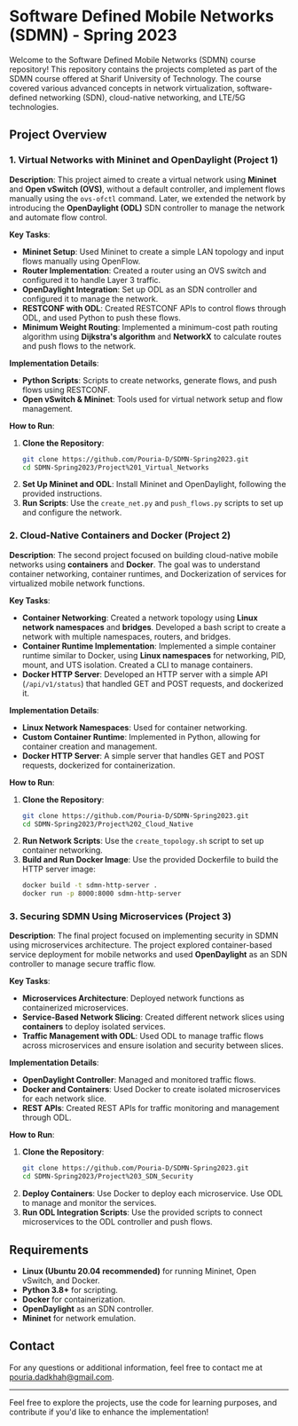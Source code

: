 # Software Defined Mobile Networks (SDMN) - Spring 2023

Welcome to the Software Defined Mobile Networks (SDMN) course repository! This repository contains the projects completed as part of the SDMN course offered at Sharif University of Technology. The course covered various advanced concepts in network virtualization, software-defined networking (SDN), cloud-native networking, and LTE/5G technologies.

## Project Overview

### 1. Virtual Networks with Mininet and OpenDaylight (Project 1)

**Description**: This project aimed to create a virtual network using **Mininet** and **Open vSwitch (OVS)**, without a default controller, and implement flows manually using the `ovs-ofctl` command. Later, we extended the network by introducing the **OpenDaylight (ODL)** SDN controller to manage the network and automate flow control.

**Key Tasks**:
- **Mininet Setup**: Used Mininet to create a simple LAN topology and input flows manually using OpenFlow.
- **Router Implementation**: Created a router using an OVS switch and configured it to handle Layer 3 traffic.
- **OpenDaylight Integration**: Set up ODL as an SDN controller and configured it to manage the network.
- **RESTCONF with ODL**: Created RESTCONF APIs to control flows through ODL, and used Python to push these flows.
- **Minimum Weight Routing**: Implemented a minimum-cost path routing algorithm using **Dijkstra's algorithm** and **NetworkX** to calculate routes and push flows to the network.

**Implementation Details**:
- **Python Scripts**: Scripts to create networks, generate flows, and push flows using RESTCONF.
- **Open vSwitch & Mininet**: Tools used for virtual network setup and flow management.

**How to Run**:
1. **Clone the Repository**:
   ```bash
   git clone https://github.com/Pouria-D/SDMN-Spring2023.git
   cd SDMN-Spring2023/Project%201_Virtual_Networks
   ```
2. **Set Up Mininet and ODL**:
   Install Mininet and OpenDaylight, following the provided instructions.
3. **Run Scripts**:
   Use the `create_net.py` and `push_flows.py` scripts to set up and configure the network.

### 2. Cloud-Native Containers and Docker (Project 2)

**Description**: The second project focused on building cloud-native mobile networks using **containers** and **Docker**. The goal was to understand container networking, container runtimes, and Dockerization of services for virtualized mobile network functions.

**Key Tasks**:
- **Container Networking**: Created a network topology using **Linux network namespaces** and **bridges**. Developed a bash script to create a network with multiple namespaces, routers, and bridges.
- **Container Runtime Implementation**: Implemented a simple container runtime similar to Docker, using **Linux namespaces** for networking, PID, mount, and UTS isolation. Created a CLI to manage containers.
- **Docker HTTP Server**: Developed an HTTP server with a simple API (`/api/v1/status`) that handled GET and POST requests, and dockerized it.

**Implementation Details**:
- **Linux Network Namespaces**: Used for container networking.
- **Custom Container Runtime**: Implemented in Python, allowing for container creation and management.
- **Docker HTTP Server**: A simple server that handles GET and POST requests, dockerized for containerization.

**How to Run**:
1. **Clone the Repository**:
   ```bash
   git clone https://github.com/Pouria-D/SDMN-Spring2023.git
   cd SDMN-Spring2023/Project%202_Cloud_Native
   ```
2. **Run Network Scripts**:
   Use the `create_topology.sh` script to set up container networking.
3. **Build and Run Docker Image**:
   Use the provided Dockerfile to build the HTTP server image:
   ```bash
   docker build -t sdmn-http-server .
   docker run -p 8000:8000 sdmn-http-server
   ```

### 3. Securing SDMN Using Microservices (Project 3)

**Description**: The final project focused on implementing security in SDMN using microservices architecture. The project explored container-based service deployment for mobile networks and used **OpenDaylight** as an SDN controller to manage secure traffic flow.

**Key Tasks**:
- **Microservices Architecture**: Deployed network functions as containerized microservices.
- **Service-Based Network Slicing**: Created different network slices using **containers** to deploy isolated services.
- **Traffic Management with ODL**: Used ODL to manage traffic flows across microservices and ensure isolation and security between slices.

**Implementation Details**:
- **OpenDaylight Controller**: Managed and monitored traffic flows.
- **Docker and Containers**: Used Docker to create isolated microservices for each network slice.
- **REST APIs**: Created REST APIs for traffic monitoring and management through ODL.

**How to Run**:
1. **Clone the Repository**:
   ```bash
   git clone https://github.com/Pouria-D/SDMN-Spring2023.git
   cd SDMN-Spring2023/Project%203_SDN_Security
   ```
2. **Deploy Containers**:
   Use Docker to deploy each microservice. Use ODL to manage and monitor the services.
3. **Run ODL Integration Scripts**:
   Use the provided scripts to connect microservices to the ODL controller and push flows.

## Requirements
- **Linux (Ubuntu 20.04 recommended)** for running Mininet, Open vSwitch, and Docker.
- **Python 3.8+** for scripting.
- **Docker** for containerization.
- **OpenDaylight** as an SDN controller.
- **Mininet** for network emulation.

## Contact
For any questions or additional information, feel free to contact me at [pouria.dadkhah@gmail.com](mailto:pouria.dadkhah@gmail.com).

---
Feel free to explore the projects, use the code for learning purposes, and contribute if you'd like to enhance the implementation!

